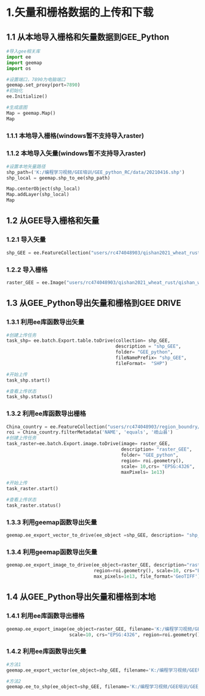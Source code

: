 # 1.矢量和栅格数据的上传和下载

## 1.1 从本地导入栅格和矢量数据到GEE_Python


```python
#导入gee相关库
import ee
import geemap
import os
```


```python
#设置端口，7890为电脑端口
geemap.set_proxy(port=7890)
#初始化
ee.Initialize()
```


```python
#生成底图
Map = geemap.Map()
Map
```

### 1.1.1 本地导入栅格(windows暂不支持导入raster)

### 1.1.2 本地导入矢量(windows暂不支持导入raster)


```python
#设置本地矢量路径
shp_path=('K:/编程学习视频/GEE培训/GEE_python_RC/data/20210416.shp')
shp_local = geemap.shp_to_ee(shp_path)
```


```python
Map.centerObject(shp_local)
Map.addLayer(shp_local)
Map
```

## 1.2 从GEE导入栅格和矢量

### 1.2.1 导入矢量


```python
shp_GEE = ee.FeatureCollection("users/rc474048903/qishan2021_wheat_rust/qishan20210416_wheatrust_point")
```

### 1.2.2 导入栅格


```python
raster_GEE = ee.Image("users/rc474048903/qishan2021_wheat_rust/qishan_wheatarea_decisiontree")
```

## 1.3 从GEE_Python导出矢量和栅格到GEE DRIVE

### 1.3.1 利用ee库函数导出矢量


```python
#创建上传任务
task_shp= ee.batch.Export.table.toDrive(collection= shp_GEE, 
                                        description = "shp_GEE",
                                        folder= "GEE_python",
                                        fileNamePrefix= "shp_GEE",
                                        fileFormat=  "SHP")
```


```python
#开始上传
task_shp.start()
```


```python
#查看上传状态
task_shp.status()
```

### 1.3.2 利用ee库函数导出栅格


```python
China_country = ee.FeatureCollection("users/rc474048903/region_boundry/china2019_xianji")
roi = China_country.filterMetadata('NAME', 'equals', '岐山县')
#创建上传任务
task_raster=ee.batch.Export.image.toDrive(image= raster_GEE, 
                                          description= "raster_GEE",
                                          folder= "GEE_python",
                                          region= roi.geometry(),
                                          scale= 10,crs= "EPSG:4326",
                                          maxPixels= 1e13)
```


```python
#开始上传
task_raster.start()
```


```python
#查看上传状态
task_raster.status()
```

### 1.3.3 利用geemap函数导出矢量


```python
geemap.ee_export_vector_to_drive(ee_object =shp_GEE, description= "shp_GEE", folder="GEE_python", file_format='shp')
```

### 1.3.4 利用geemap函数导出矢量


```python
geemap.ee_export_image_to_drive(ee_object=raster_GEE, description="raster_GEE", folder="GEE_python",
                                region=roi.geometry(), scale=10, crs="EPSG:4326", 
                                max_pixels=1e13, file_format='GeoTIFF')
```

## 1.4 从GEE_Python导出矢量和栅格到本地

### 1.4.1 利用ee库函数导出栅格


```python
geemap.ee_export_image(ee_object=raster_GEE, filename='K:/编程学习视频/GEE培训/GEE_python_RC/raster_GEE.tif', 
                       scale=10, crs="EPSG:4326", region=roi.geometry(), file_per_band=False)
```

### 1.4.2 利用ee库函数导出矢量


```python
#方法1
geemap.ee_export_vector(ee_object=shp_GEE, filename='K:/编程学习视频/GEE培训/GEE_python_RC/shp_GEE.shp')
```


```python
#方法2
geemap.ee_to_shp(ee_object=shp_GEE, filename='K:/编程学习视频/GEE培训/GEE_python_RC/shp_GEE.shp')
```

